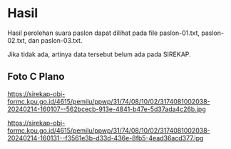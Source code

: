 # Hasil

Hasil perolehan suara paslon dapat dilihat pada file paslon-01.txt, paslon-02.txt, dan paslon-03.txt.

Jika tidak ada, artinya data tersebut belum ada pada SIREKAP.

## Foto C Plano

https://sirekap-obj-formc.kpu.go.id/4615/pemilu/ppwp/31/74/08/10/02/3174081002038-20240214-160107--562bcecb-913e-4841-b47e-5d37ada4c26b.jpg

https://sirekap-obj-formc.kpu.go.id/4615/pemilu/ppwp/31/74/08/10/02/3174081002038-20240214-160131--f3561e3b-d33d-436e-8fb5-4ead36acd377.jpg
